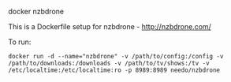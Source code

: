 docker nzbdrone

This is a Dockerfile setup for nzbdrone - http://nzbdrone.com/

To run:

```
docker run -d --name="nzbdrone" -v /path/to/config:/config -v /path/to/downloads:/downloads -v /path/to/tv/shows:/tv -v /etc/localtime:/etc/localtime:ro -p 8989:8989 needo/nzbdrone
```
